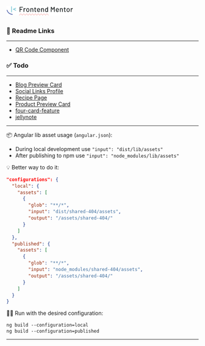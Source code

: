 # ![img.png](projects/assets/readme/fm-logo.png)

### 📄 Readme Links

---
- [QR Code Component](projects/qrcode/README.md)

### ✅ Todo

---
- [Blog Preview Card](projects/blog-preview-card/README.md)
- [Social Links Profile](projects/social-links/README.md)
- [Recipe Page](projects/recipe/README.md)
- [Product Preview Card](projects/product-preview-card/README.md)
- [four-card-feature](projects/four-card-feature/README.md)
- [jellynote](projects/jellynote/README.md)

---
📦 Angular lib asset usage (`angular.json`):

- During local development use `"input": "dist/lib/assets"`
- After publishing to npm use `"input": "node_modules/lib/assets"`

💡 Better way to do it:
```json
"configurations": {
  "local": {
    "assets": [
      {
        "glob": "**/*",
        "input": "dist/shared-404/assets",
        "output": "/assets/shared-404/"
      }
    ]
  },
  "published": {
    "assets": [
      {
        "glob": "**/*",
        "input": "node_modules/shared-404/assets",
        "output": "/assets/shared-404/"
      }
    ]
  }
}
```

🏃‍♂️ Run with the desired configuration:
```shell
ng build --configuration=local
ng build --configuration=published
```
---

